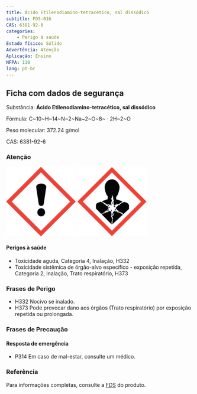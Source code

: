 ```yaml
---
title: Ácido Etilenodiamino-tetracético, sal dissódico
subtitle: FDS-016
CAS: 6381-92-6 
categories: 
    - Perigo à saúde
Estado físico: Sólido
Advertência: Atenção
Aplicação: Ensino
NFPA: 110
lang: pt-br
---
```


## Ficha com dados de segurança

Substância: **Ácido Etilenodiamino-tetracético, sal dissódico**

Fórmula: C~10~H~14~N~2~Na~2~O~8~ · 2H~2~O

Peso molecular: 372.24 g/mol

CAS: 6381-92-6

### Atenção

![Ponto de exclamação](pic/GHS07.png) ![Perigo à saúde](pic/GHS08.png)

#### Perigos à saúde

- Toxicidade aguda, Categoria 4, Inalação, H332
- Toxicidade sistêmica de órgão-alvo específico - exposição repetida, Categoria 2, Inalação, Trato respiratório, H373

### Frases de Perigo

- H332 Nocivo se inalado.
- H373 Pode provocar dano aos órgãos (Trato respiratório) por exposição repetida ou prolongada.

### Frases de Precaução

#### Resposta de emergência

- P314 Em caso de mal-estar, consulte um médico.

### Referência

Para informações completas, consulte a [FDS](https://drive.google.com/open?id=102DEpU-S40eMZumFR79nD_oxk_kh4oAb) do produto.